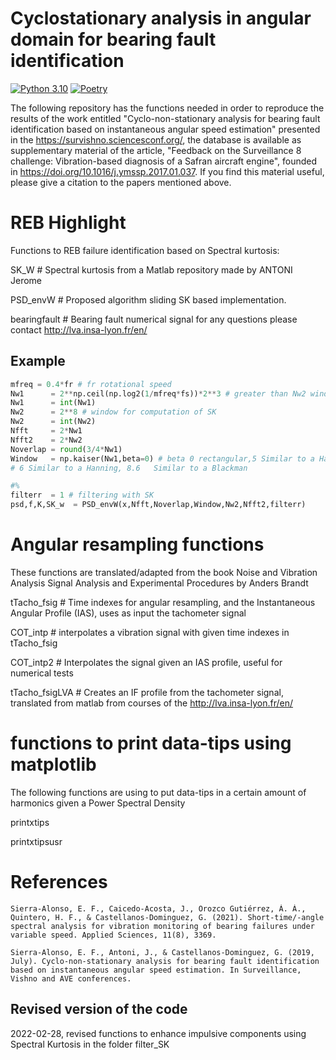 # Cyclostationary analysis in angular domain for bearing fault identification
[![Python 3.10](https://img.shields.io/badge/python-3.10-blue.svg)](https://www.python.org/downloads/release/python-3102/)
[![Poetry](https://img.shields.io/badge/poetry-1.1.11-red.svg)](https://python-poetry.org/docs/master/#installation/)

The following repository has the functions needed in order to reproduce the results of the work entitled "Cyclo-non-stationary analysis for bearing fault identification based on instantaneous angular speed estimation" presented in the https://survishno.sciencesconf.org/, the database is available as supplementary material of the article, "Feedback on the Surveillance 8 challenge: Vibration-based diagnosis of a Safran aircraft engine", founded in https://doi.org/10.1016/j.ymssp.2017.01.037. If you find this material useful, please give a citation to the papers mentioned above.

# REB Highlight
Functions to REB failure identification based on Spectral kurtosis:

  SK_W # Spectral kurtosis from a Matlab repository made by ANTONI Jerome
  
  PSD_envW # Proposed algorithm sliding SK based implementation.
  
  bearingfault # Bearing fault numerical signal for any questions please contact http://lva.insa-lyon.fr/en/
## Example
``` python
mfreq = 0.4*fr # fr rotational speed
Nw1      = 2**np.ceil(np.log2(1/mfreq*fs))*2**3 # greater than Nw2 window for envelope spectrum
Nw1      = int(Nw1)
Nw2      = 2**8 # window for computation of SK
Nw2      = int(Nw2)
Nfft     = 2*Nw1
Nfft2    = 2*Nw2
Noverlap = round(3/4*Nw1)
Window   = np.kaiser(Nw1,beta=0) # beta 0 rectangular,5	Similar to a Hamming
# 6	Similar to a Hanning, 8.6	Similar to a Blackman

#%
filterr  = 1 # filtering with SK
psd,f,K,SK_w  = PSD_envW(x,Nfft,Noverlap,Window,Nw2,Nfft2,filterr)
```
  # Angular resampling functions
  These functions are translated/adapted from the book Noise and Vibration Analysis Signal Analysis and Experimental Procedures by Anders Brandt
  
  tTacho_fsig # Time indexes for angular resampling, and the Instantaneous Angular Profile (IAS), uses as input the tachometer signal
  
  COT_intp # interpolates a vibration signal with given time indexes in tTacho_fsig
  
  COT_intp2 # Interpolates the signal given an IAS profile, useful for numerical tests
  
  tTacho_fsigLVA # Creates an IF profile from the tachometer signal, translated from matlab from courses of the http://lva.insa-lyon.fr/en/
  
  # functions to print data-tips using matplotlib
  The following functions are using to put data-tips in a certain amount of harmonics given a Power Spectral Density
  
  printxtips
  
  printxtipsusr

  
  # References
  ```
  Sierra-Alonso, E. F., Caicedo-Acosta, J., Orozco Gutiérrez, Á. Á., Quintero, H. F., & Castellanos-Dominguez, G. (2021). Short-time/-angle spectral analysis for vibration monitoring of bearing failures under variable speed. Applied Sciences, 11(8), 3369.

  Sierra-Alonso, E. F., Antoni, J., & Castellanos-Dominguez, G. (2019, July). Cyclo-non-stationary analysis for bearing fault identification based on instantaneous angular speed estimation. In Surveillance, Vishno and AVE conferences.
```
## Revised version of the code
  2022-02-28, revised functions to enhance impulsive components using Spectral Kurtosis in the folder filter_SK
